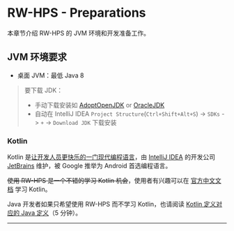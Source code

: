 # RW-HPS - Preparations

本章节介绍 RW-HPS 的 JVM 环境和开发准备工作。

## JVM 环境要求

- 桌面 JVM：最低 Java 8

> 要下载 JDK：
> - 手动下载安装如 [AdoptOpenJDK](https://adoptopenjdk.net/) or [OracleJDK](https://www.oracle.com/java/technologies/javase-downloads.html)
> - 自动在 IntelliJ IDEA `Project Structure`(`Ctrl+Shift+Alt+S`) -> `SDKs` -> `+` -> `Download JDK` 下载安装

### Kotlin

Kotlin 是[让开发人员更快乐的一门现代编程语言](https://www.kotlincn.net/)，由 [IntelliJ IDEA](https://www.jetbrains.com/idea/)
的开发公司 [JetBrains](https://www.jetbrains.com/) 维护，被 Google 推举为 Android 首选编程语言。

~~使用 RW-HPS 是一个不错的学习 Kotlin 机会~~，使用者有兴趣可以在 [官方中文文档](https://www.kotlincn.net/docs/reference/) 学习 Kotlin。

Java 开发者如果只希望使用 RW-HPS 而不学习 Kotlin，也请阅读 [Kotlin 定义对应的 Java 定义](../plugin/KotlinAndJava.md)（5 分钟）。


----

